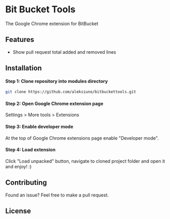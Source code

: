 # Bit Bucket Tools
The Google Chrome extension for BitBucket

## Features

* Show pull request total added and removed lines

## Installation

#### Step 1: Clone repository into modules directory

```bash
git clone https://github.com/aleksiuno/bitbuckettools.git
```

#### Step 2: Open Google Chrome extension page

Settings > More tools > Extensions

#### Step 3: Enable developer mode

At the top of Google Chrome extensions page enable "Developer mode". 

#### Step 4: Load extension

Click "Load unpacked" button, navigate to cloned project folder and open it and enjoy! :)

## Contributing

Found an issue? Feel free to make a pull request.

## License
